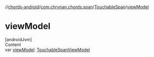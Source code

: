 //[chords-android](../../../index.md)/[com.chrynan.chords.span](../index.md)/[TouchableSpan](index.md)/[viewModel](view-model.md)



# viewModel  
[androidJvm]  
Content  
var [viewModel](view-model.md): [TouchableSpanViewModel](../-touchable-span-view-model/index.md)  



